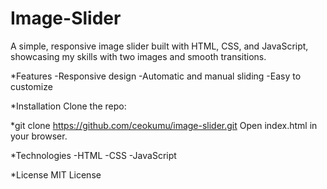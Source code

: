 # Image-Slider
A simple, responsive image slider built with HTML, CSS, and JavaScript, showcasing my skills with two images and smooth transitions.

*Features
-Responsive design
-Automatic and manual sliding
-Easy to customize

*Installation
Clone the repo:

*git clone https://github.com/ceokumu/image-slider.git
Open index.html in your browser.

*Technologies
-HTML
-CSS
-JavaScript

*License
MIT License
